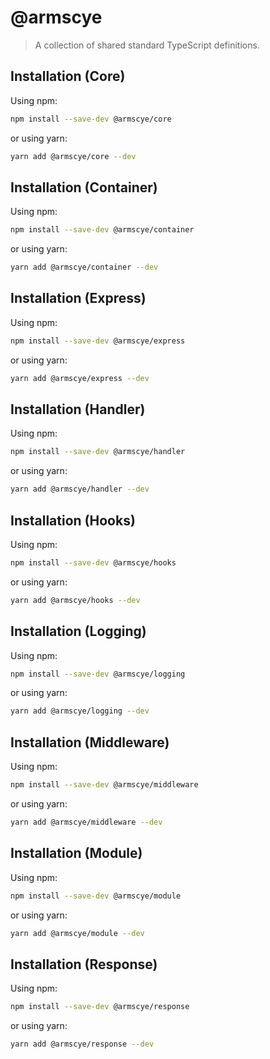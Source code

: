 # @armscye

> A collection of shared standard TypeScript definitions.

## Installation (Core)

Using npm:

```sh
npm install --save-dev @armscye/core
```

or using yarn:

```sh
yarn add @armscye/core --dev
```

## Installation (Container)

Using npm:

```sh
npm install --save-dev @armscye/container
```

or using yarn:

```sh
yarn add @armscye/container --dev
```

## Installation (Express)

Using npm:

```sh
npm install --save-dev @armscye/express
```

or using yarn:

```sh
yarn add @armscye/express --dev
```

## Installation (Handler)

Using npm:

```sh
npm install --save-dev @armscye/handler
```

or using yarn:

```sh
yarn add @armscye/handler --dev
```

## Installation (Hooks)

Using npm:

```sh
npm install --save-dev @armscye/hooks
```

or using yarn:

```sh
yarn add @armscye/hooks --dev
```

## Installation (Logging)

Using npm:

```sh
npm install --save-dev @armscye/logging
```

or using yarn:

```sh
yarn add @armscye/logging --dev
```

## Installation (Middleware)

Using npm:

```sh
npm install --save-dev @armscye/middleware
```

or using yarn:

```sh
yarn add @armscye/middleware --dev
```

## Installation (Module)

Using npm:

```sh
npm install --save-dev @armscye/module
```

or using yarn:

```sh
yarn add @armscye/module --dev
```

## Installation (Response)

Using npm:

```sh
npm install --save-dev @armscye/response
```

or using yarn:

```sh
yarn add @armscye/response --dev
```
